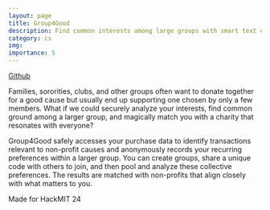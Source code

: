 ```yaml
---
layout: page
title: Group4Good
description: Find common interests among large groups with smart text embeddings
category: cs
img:
importance: 5
---
```


[Github](https://github.com/sidnarsipur/GroupForGood)

Families, sororities, clubs, and other groups often want to donate together for a good cause but usually end up supporting one chosen by only a few members. What if we could securely analyze your interests, find common ground among a larger group, and magically match you with a charity that resonates with everyone?

Group4Good safely accesses your purchase data to identify transactions relevant to non-profit causes and anonymously records your recurring preferences within a larger group. You can create groups, share a unique code with others to join, and then pool and analyze these collective preferences. The results are matched with non-profits that align closely with what matters to you.

Made for HackMIT 24
